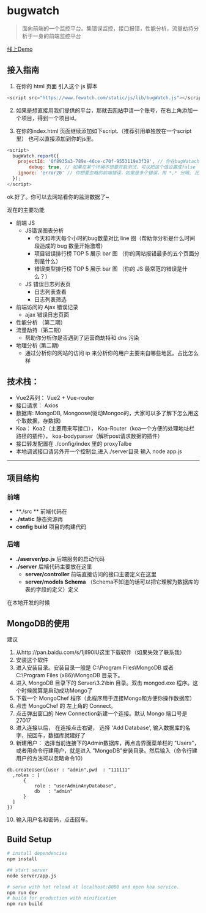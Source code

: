 
# bugwatch

> 面向前端的一个监控平台。集错误监控，接口报错，性能分析，流量劫持分析于一身的前端监控平台

[线上Demo](https://www.fewatch.com)
## 接入指南
1. 在你的 html 页面 引入这个 js 脚本

```javascript
<script src="https://www.fewatch.com/static/js/lib/bugWatch.js"></script> // 这个js文件3kb 大小
```
2. 如果是想直接用我们提供的平台，那就去[网站](https://www.fewatch.com)申请一个账号，在右上角添加一个项目，得到一个项目id。

3. 在你的index.html 页面继续添加如下script.（推荐引用单独放在一个script里） 也可以直接添加到你的js里。
```javascript
<script>
  bugWatch.report({
    projectId: '0f8935a3-789e-46ce-c70f-9553119e3f39', // 你在bugWatach管理界面添加项目的时候对应的项目id
 		debug: true, // 如果在某个环境不想要开启测试，可以把这个值设置成false
    ignore: 'error20' // 你想要忽略的前端错误，如果是多个错误，用 *,* 分隔, 比如 *error1,error2*, 注意中间不要有空格
  });
</script>
```

ok.好了。你可以去网站看你的监测数据了~

现在的主要功能
- 前端 JS 
	- JS错误图表分析
		- 今天和昨天每个小时的bug数量对比 line 图（帮助你分析是什么时间段造成的 bug 数量开始激增）
		- 项目错误排行榜 TOP 5 展示 bar 图 （你的网站报错最多的五个页面分别是什么）
		- 错误类型排行榜 TOP 5 展示 bar 图 （你的 JS 最常范的错误是什么？）
	- JS 错误日志列表页
		- 日志列表查看
		- 日志列表筛选
- 前端访问的 Ajax 错误记录
	- ajax 错误日志页面
- 性能分析 （第二期）
- 流量劫持（第二期）
	- 帮助你分析你是否遇到了运营商劫持和 dns 污染
- 地理分析 (第二期)
	- 通过分析你的网站的访问 ip 来分析你的用户主要来自哪些地区。占比怎么样
## 技术栈：
- Vue2系列： Vue2 + Vue-router
- 接口请求： Axios
- 数据库: MongoDB, Mongoose(驱动Mongoo的，大家可以多了解下怎么用这个取数据，存数据)
- Koa： Koa2（主要用来写接口）， Koa-Router（koa一个方便的处理地址栏路径的插件）， koa-bodyparser（解析post请求数据的插件）
- 接口转发配置在 ./config/index 里的 proxyTalbe
- 本地调试接口请另外开一个控制台,进入./server目录 输入 node app.js

-----
## 项目结构
### 前端

- **./src ** 前端代码在 
-  **./static** 静态资源再
- **config** **build** 项目的构建代码
### 后端
- **./aserver/pp.js**  后端服务的启动代码
- **./server** 后端代码主要放在这里
	- **server/controller**  前端直接访问的接口主要定义在这里
	- **server/models**  **Schema**  （Schema不知道的话可以把它理解为数据库的表的字段的定义）定义


在本地开发的时候
## MongoDB的使用
建议
1. 从http://pan.baidu.com/s/1jII90iU这里下载软件（如果失效了联系我）
2.  安装这个软件
3. 进入安装目录。安装目录一般是 C:\Program Files\MongoDB 或者 C:\Program Files (x86)\MongoDB 目录下。
4. 进入 MongoDB 目录下的 Server\3.2\bin 目录。双击 mongod.exe 程序。这个时候就算是启动成功Mongo了
5. 下载一个 MongoChef 程序（此程序用于连接Mongo和方便你操作数据库）
6. 点击 MongoChef 的 左上角的 Connect。
7. 点击弹出窗口的 New Connection新建一个连接。默认 Mongo 端口号是 27017
8. 进入连接以后， 在连接点击右键， 选择 'Add Database', 输入数据库的名字，按回车，数据库就建好了
9. 新建用户： 选择当前连接下的Admin数据库，再点击界面菜单栏的 "Users"， 或者用命令行建用户，就是进入 ”MongoDB"安装目录。然后输入（命令行建用户的方法可以忽略命令10）
```
db.createUser({user : "admin",pwd  : "111111"
  ,roles : [
      {
          role : "userAdminAnyDatabase",
          db   : "admin"
      }
  ]
})
```

10. 输入用户名和密码，点击回车。
## Build Setup

``` bash
# install dependencies
npm install

## start server
node server/app.js

# serve with hot reload at localhost:8080 and open koa service.
npm run dev
# build for production with minification
npm run build
```


